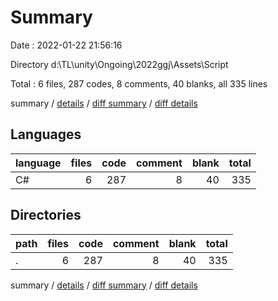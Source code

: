 # Summary

Date : 2022-01-22 21:56:16

Directory d:\TL\unity\Ongoing\2022ggj\Assets\Script

Total : 6 files,  287 codes, 8 comments, 40 blanks, all 335 lines

summary / [details](details.md) / [diff summary](diff.md) / [diff details](diff-details.md)

## Languages
| language | files | code | comment | blank | total |
| :--- | ---: | ---: | ---: | ---: | ---: |
| C# | 6 | 287 | 8 | 40 | 335 |

## Directories
| path | files | code | comment | blank | total |
| :--- | ---: | ---: | ---: | ---: | ---: |
| . | 6 | 287 | 8 | 40 | 335 |

summary / [details](details.md) / [diff summary](diff.md) / [diff details](diff-details.md)